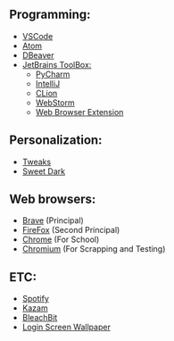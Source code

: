 ## Programming: 

- [VSCode](https://github.com/UltiRequiem/Ubuntu-20.04/blob/main/Individual-Installers/vscode.sh)
- [Atom](https://github.com/UltiRequiem/Ubuntu-20.04/blob/main/Individual-Installers/atom.sh)
- [DBeaver](https://github.com/UltiRequiem/Ubuntu-20.04/blob/main/Individual-Installers/dbeaver.sh)
- [JetBrains ToolBox:](https://www.jetbrains.com/toolbox-app)
  - [PyCharm](https://www.jetbrains.com/pycharm/download)
  - [IntelliJ](https://www.jetbrains.com/idea/download)
  - [CLion](https://www.jetbrains.com/clion/download)
  - [WebStorm](https://www.jetbrains.com/webstorm/download)
  - [Web Browser Extension](https://www.jetbrains.com/toolbox-app)

## Personalization: 
- [Tweaks](https://github.com/UltiRequiem/Ubuntu-20.04/blob/main/Individual-Installers/tweaks.sh)
- [Sweet Dark](https://www.gnome-look.org/p/1253385)

## Web browsers:
- [Brave](https://github.com/UltiRequiem/Ubuntu-20.04/blob/main/Individual-Installers/brave.sh) (Principal)
- [FireFox](https://www.mozilla.org/en-US/firefox/all/#product-desktop-release) (Second Principal)
- [Chrome](https://www.google.com/chrome) (For School)
- [Chromium](https://github.com/UltiRequiem/Ubuntu-20.04/blob/main/Individual-Installers/chromium.sh) (For Scrapping and Testing)

## ETC:
- [Spotify](https://www.spotify.com/us/download/linux)
- [Kazam](./Individual-Installers/kazam.sh)
- [BleachBit](./Individual-Installers/bleachbit.sh)
- [Login Screen Wallpaper](https://github.com/PRATAP-KUMAR/focalgdm3/tree/TrailRun)

